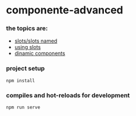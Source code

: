 # componente-advanced

### the topics are:

* [slots/slots named](https://github.com/robsonoduarte/learn-vue/blob/9698f6d9cae919c56aa8bbf1395e376fcc814bd7/vuejs-2-curse/component-advanced/src/components/Citacao.vue#L3-L5)
* [using slots](https://github.com/robsonoduarte/learn-vue/blob/9698f6d9cae919c56aa8bbf1395e376fcc814bd7/vuejs-2-curse/component-advanced/src/components/Citacoes.vue#L8-L10)
* [dinamic components](https://github.com/robsonoduarte/learn-vue/blob/9791d2f21fc4edcdc2de8bfea57042c8c75b6bde/vuejs-2-curse/component-advanced/src/App.vue#L3-L9)


### project setup
```
npm install
```

### compiles and hot-reloads for development
```
npm run serve
```

